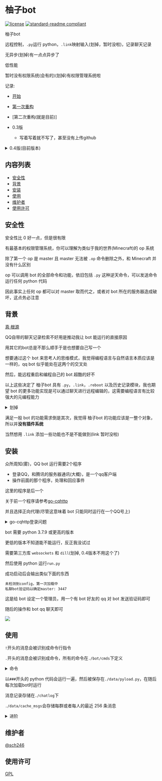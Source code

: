 # 柚子bot

[![license](  https://img.shields.io/github/license/sch246/yz_bot)](https://github.com/sch246/yz_bot/blob/main/LICENSE)
[![standard-readme compliant](https://img.shields.io/badge/readme%20style-standard-brightgreen.svg?style=flat-square)](https://github.com/RichardLitt/standard-readme)

柚子bot

远程控制，`.py`运行 python，`.link`映射输入(划掉，暂时没啦)，记录聊天记录

无异步(划掉)有一点点异步了

低性能

暂时没有权限系统(会有的)(划掉)有权限管理系统啦

记录:
- [开始](https://www.sch246.com/Computer/project/qq_bot/start)
- [第一次重构](https://www.sch246.com/Computer/project/qq_bot/yz_bot)
- [第二次重构(就是目前)]

- 0.3版
    - 写着写着就不写了，甚至没有上传github

<details>

<summary>0.4版(目前版本)</summary>

先是用 http 通信发现很方便，于是开始改用 http 通信为基础在写，抛弃了 0.3 版

后来发现似乎不能发送长文本于是改回了 websocket，并封装得比 http 通信的版本还好用

改完了才发现不是 http 的问题，不过管他呢

</details>



## 内容列表
- [安全性](#安全性)
- [背景](#背景)
- [安装](#安装)
- [使用](#使用)
- [维护者](#维护者)
- [使用许可](#使用许可)

## 安全性

安全性比 0 好一点，但是很有限

有最基本的权限管理系统，你可以理解为类似于我的世界(Minecraft)的 op 系统

除了第一个 op 是 master 且 master 无法被 `.op` 命令删除之外，和 Minecraft 并没有什么区别

op 可以调用 bot 的全部命令和功能，依旧包括 `.py` 这种逆天命令，可以发送命令运行任何 python 代码

因此事实上任何 op 都可以对 master 取而代之，或者对 bot 所在的服务器造成破坏，这点务必注意

## 背景

[真·根源](https://www.sch246.com/blog/2022/05/17/%E7%9C%9F%E5%AF%BBbot)

QQ自带的聊天记录检索不好用是推动我让 bot 能运行的直接原因

用其它的bot总是不那么顺手于是也想要自己写一个

想要通过这个 bot 来思考人的思维模式，我觉得编程语言与自然语言本质应该是一样的，qq bot 似乎能处在这两个的交叉处

然后，能远程重启和编程自己的 bot 超酷的好不

以上这些决定了 柚子bot 具有 `.py`，`.link`，`.reboot` 以及历史记录模块，我也期望 bot 的更多功能实现是可以通过聊天进行远程编辑的，这需要编程语言有比较强大的元编程能力

<details>
<summary>划掉</summary>

有人可能想到了 lisp ，不过我觉得还是 python 更接近伪代码一些(才不是没搞懂怎么用 lisp 和 go-cqhttp 通信)

</details>

满足一般 bot 的功能需求倒是其次，我觉得 柚子bot 的功能应该是一整个对象，所以并**没有插件系统**

当然想用 `.link` 添加一些功能也不是不能做到(link 暂时没啦)

## 安装

众所周知(雾)，QQ bot 运行需要2个程序

- 登录QQ，和腾讯的服务器通讯(大概)，是一个qq客户端
- 操作前面的那个程序，处理和回应事件

这里的程序是后一个

关于前一个程序请参考[go-cqhttp](https://github.com/Mrs4s/go-cqhttp)

并且选择正向代理(尽管这意味着 bot 只能同时运行在一个QQ号上)

<details>
<summary>go-cqhttp登录问题</summary>

- [CSDN - 解决xdd/傻妞/go-cqhttp机器人扫码登录异常/全部亲测可用/补充环节【2020年4月30日】](https://blog.csdn.net/m0_57009761/article/details/124521022)

QQ在信任的设备上登录可以不用扫码

go-cqhttp链接时需要设备信息，若没有则会随机生成一个

若成功登录了，该设备会被QQ信任

设备信息存储在同目录下的device.json

因此只要在本地或者随便哪里成功一次制造出一个被QQ信任的设备信息

以该设备信息来连接，就能跳过扫码了

具体操作是在电脑上运行并扫码登录go-cqhttp

把成功那一次使用或生成的device.json替换或者复制过去

据测试，需要填入密码才能跳过扫码(大概)

---

</details>

bot 需要 python 3.7.9 或更高的版本

更低的版本不知道能不能运行，反正我没试过

需要第三方库 `websockets` 和 `dill`(划掉, 0.4版本不用这个了)

然后使用 python 运行`run.py`

成功启动后会输出类似下面的东西

```
未检测到config，第一次加载中
私聊bot验证码以确定master: 3447
```

这是给 bot 设定一个管理员，用一个有 bot 好友的 qq 对 bot 发送验证码即可

随后的操作和 bot qq 聊天即可

![](https://s2.loli.net/2022/10/18/PgZprRhvBbAG4Yj.png)

## 使用

`!`开头的消息会被识别成命令行指令

`.`开头的消息会被识别成命令，所有的命令在`./bot/cmds`下定义

<details>
<summary>命令</summary>

`.py`可以运行 python 代码，最后一行必须为表达式，或者以`###`开头

`.echo`会让bot重复echo后的话

`.file`用于查看以及上传下载文件

`.op`可以管理权限

`.reboot`和`.shutdown`可以重启和关闭 bot，在控制台用`Ctrl+C`有时候会没啥反应

`.test`就是个测试命令

</details>

以`###`开头的 python 代码会运行一遍，然后被保存在`./data/pyload.py`，在随后每次加载bot时运行

消息记录存储在`./chatlog`下

`./data/cache_msgs`会存储每群或者每人的最近 256 条消息

<details>
<summary>进阶</summary>

新建命令的话，可以在`./bot/cmds`下新建个`<命令名>.py`

在其中定义一个`run`函数

函数的参数是 消息本身的字符串除去开头的`.<命令名>`

函数的返回值是 bot 将要回复的消息

也可以使用`yield <回复:str>`或者`recv(<条件:function>)`来进行多段的交互

`bot.caches.msgs`会存储每群或者每人的最近 256 条消息

</details>

## 维护者

[@sch246](https://github.com/sch246)

## 使用许可

[GPL](LICENSE)